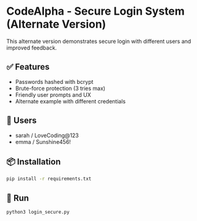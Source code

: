 # CodeAlpha - Secure Login System (Alternate Version)

This alternate version demonstrates secure login with different users and improved feedback.

## ✅ Features
- Passwords hashed with bcrypt
- Brute-force protection (3 tries max)
- Friendly user prompts and UX
- Alternate example with different credentials

## 🧪 Users
- sarah / LoveCoding@123
- emma / Sunshine456!

## 📦 Installation
```bash
pip install -r requirements.txt
```

## 🚀 Run
```bash
python3 login_secure.py
```